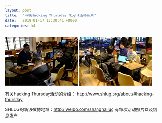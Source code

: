 ```yaml
---
layout: post
title:  "今晚Hacking Thursday Night活动照片"
date:   2019-01-17 13:30:41 +0000
categories: h4
---
```


[<img src='https://raw.githubusercontent.com/shanghailug/res2019q1/master/j117.h4/j117_2053_5000+08.240x160.jpg'>](https://raw.githubusercontent.com/shanghailug/res2019q1/master/j117.h4/j117_2053_5000+08.JPG)
[<img src='https://raw.githubusercontent.com/shanghailug/res2019q1/master/j117.h4/j117_2054_0000+08.240x160.jpg'>](https://raw.githubusercontent.com/shanghailug/res2019q1/master/j117.h4/j117_2054_0000+08.JPG)

有关Hacking Thursday活动的介绍：
http://www.shlug.org/about/#hacking-thursday

SHLUG的新浪微博地址：http://weibo.com/shanghailug 有每次活动照片以及信息发布


